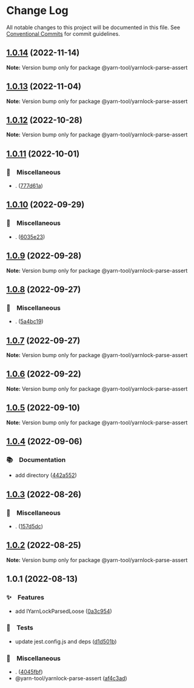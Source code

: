 # Change Log

All notable changes to this project will be documented in this file.
See [Conventional Commits](https://conventionalcommits.org) for commit guidelines.

## [1.0.14](https://github.com/bluelovers/ws-yarn-workspaces/compare/@yarn-tool/yarnlock-parse-assert@1.0.13...@yarn-tool/yarnlock-parse-assert@1.0.14) (2022-11-14)

**Note:** Version bump only for package @yarn-tool/yarnlock-parse-assert





## [1.0.13](https://github.com/bluelovers/ws-yarn-workspaces/compare/@yarn-tool/yarnlock-parse-assert@1.0.12...@yarn-tool/yarnlock-parse-assert@1.0.13) (2022-11-04)

**Note:** Version bump only for package @yarn-tool/yarnlock-parse-assert





## [1.0.12](https://github.com/bluelovers/ws-yarn-workspaces/compare/@yarn-tool/yarnlock-parse-assert@1.0.11...@yarn-tool/yarnlock-parse-assert@1.0.12) (2022-10-28)

**Note:** Version bump only for package @yarn-tool/yarnlock-parse-assert





## [1.0.11](https://github.com/bluelovers/ws-yarn-workspaces/compare/@yarn-tool/yarnlock-parse-assert@1.0.10...@yarn-tool/yarnlock-parse-assert@1.0.11) (2022-10-01)



### 🔖　Miscellaneous

* . ([777d61a](https://github.com/bluelovers/ws-yarn-workspaces/commit/777d61af255146b2b1b1f364587c36a0f5bfc00c))



## [1.0.10](https://github.com/bluelovers/ws-yarn-workspaces/compare/@yarn-tool/yarnlock-parse-assert@1.0.9...@yarn-tool/yarnlock-parse-assert@1.0.10) (2022-09-29)



### 🔖　Miscellaneous

* . ([6035e23](https://github.com/bluelovers/ws-yarn-workspaces/commit/6035e2399f4f5a5f5e5ac56309b6dc37ffe91389))



## [1.0.9](https://github.com/bluelovers/ws-yarn-workspaces/compare/@yarn-tool/yarnlock-parse-assert@1.0.8...@yarn-tool/yarnlock-parse-assert@1.0.9) (2022-09-28)

**Note:** Version bump only for package @yarn-tool/yarnlock-parse-assert





## [1.0.8](https://github.com/bluelovers/ws-yarn-workspaces/compare/@yarn-tool/yarnlock-parse-assert@1.0.7...@yarn-tool/yarnlock-parse-assert@1.0.8) (2022-09-27)



### 🔖　Miscellaneous

* . ([5a4bc19](https://github.com/bluelovers/ws-yarn-workspaces/commit/5a4bc19a0a279a49e752d776279165e14c402427))



## [1.0.7](https://github.com/bluelovers/ws-yarn-workspaces/compare/@yarn-tool/yarnlock-parse-assert@1.0.6...@yarn-tool/yarnlock-parse-assert@1.0.7) (2022-09-27)

**Note:** Version bump only for package @yarn-tool/yarnlock-parse-assert





## [1.0.6](https://github.com/bluelovers/ws-yarn-workspaces/compare/@yarn-tool/yarnlock-parse-assert@1.0.5...@yarn-tool/yarnlock-parse-assert@1.0.6) (2022-09-22)

**Note:** Version bump only for package @yarn-tool/yarnlock-parse-assert





## [1.0.5](https://github.com/bluelovers/ws-yarn-workspaces/compare/@yarn-tool/yarnlock-parse-assert@1.0.4...@yarn-tool/yarnlock-parse-assert@1.0.5) (2022-09-10)

**Note:** Version bump only for package @yarn-tool/yarnlock-parse-assert





## [1.0.4](https://github.com/bluelovers/ws-yarn-workspaces/compare/@yarn-tool/yarnlock-parse-assert@1.0.3...@yarn-tool/yarnlock-parse-assert@1.0.4) (2022-09-06)



### 📚　Documentation

* add directory ([442a552](https://github.com/bluelovers/ws-yarn-workspaces/commit/442a55232619f7fe2b9bad6f8eccfffc4f8f47d2))



## [1.0.3](https://github.com/bluelovers/ws-yarn-workspaces/compare/@yarn-tool/yarnlock-parse-assert@1.0.2...@yarn-tool/yarnlock-parse-assert@1.0.3) (2022-08-26)



### 🔖　Miscellaneous

* . ([157d5dc](https://github.com/bluelovers/ws-yarn-workspaces/commit/157d5dc8959261d9326f6e633987182898ae9670))



## [1.0.2](https://github.com/bluelovers/ws-yarn-workspaces/compare/@yarn-tool/yarnlock-parse-assert@1.0.1...@yarn-tool/yarnlock-parse-assert@1.0.2) (2022-08-25)

**Note:** Version bump only for package @yarn-tool/yarnlock-parse-assert





## 1.0.1 (2022-08-13)


### ✨　Features

* add IYarnLockParsedLoose ([0a3c954](https://github.com/bluelovers/ws-yarn-workspaces/commit/0a3c954ce392ce095d930a1a5444f43e0dbde828))


### 🚨　Tests

* update jest.config.js and deps ([d1d501b](https://github.com/bluelovers/ws-yarn-workspaces/commit/d1d501ba059130bd8f90e6eaa266084110698011))


### 🔖　Miscellaneous

* . ([4045fbf](https://github.com/bluelovers/ws-yarn-workspaces/commit/4045fbfdcd09fac0cd9b58d2c0bde43fc7b6e98b))
* @yarn-tool/yarnlock-parse-assert ([af4c3ad](https://github.com/bluelovers/ws-yarn-workspaces/commit/af4c3ad21200330c8e7bcd1f1ae22076613b5d4e))
